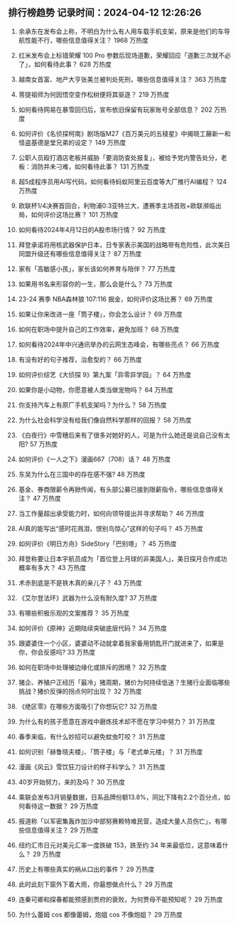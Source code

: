 
## 排行榜趋势 记录时间：2024-04-12 12:26:26
  
  1. 余承东在发布会上称，不明白为什么有人用车载手机支架，原来是他们的车导航性能不行，哪些信息值得关注？ 1968 万热度
    
  2. 红米发布会上标错荣耀 100 Pro 参数后现场道歉，荣耀回应「道歉三次就不必了」，如何看待此事？ 628 万热度
    
  3. 越南女首富、地产大亨张美兰被判处死刑，哪些信息值得关注？ 363 万热度
    
  4. 菩提祖师为何因悟空变作松树便将其驱逐？ 219 万热度
    
  5. 如何看待网易在暴雪回归后，宣布依旧保留有玩家账号全部信息？ 202 万热度
    
  6. 如何评价《名侦探柯南》剧场版M27《百万美元的五稜星》中揭晓工藤新一和怪盗基德是堂兄弟的设定？ 149 万热度
    
  7. 公职人员殴打酒店老板并威胁「要消防查处报复」，被给予党内警告处分，老板：消防并未刁难，如何看待此事？ 131 万热度
    
  8. 超5成程序员用AI写代码，如何看待蚂蚁阿里云百度等大厂推行AI编程？ 124 万热度
    
  9. 欧联杯1/4决赛首回合，利物浦0:3亚特兰大，遭赛季主场首败+欧联濒临出局，如何评价这场比赛？ 101 万热度
    
  10. 如何看待2024年4月12日的A股市场行情？ 92 万热度
    
  11. 拜登承诺将用核武器保护日本，日专家表示美国的战略带有危险性，此次美日同盟升级还有哪些信息值得关注？ 87 万热度
    
  12. 家有「高敏感小孩」，家长该如何养育与陪伴？ 77 万热度
    
  13. 如果用书名来形容你的一生，那么会是什么？ 73 万热度
    
  14. 23-24 赛季 NBA森林狼 107:116 掘金，如何评价这场比赛？ 69 万热度
    
  15. 如果让你来改进一座「筒子楼」，你会怎么设计？ 69 万热度
    
  16. 如何在职场中提升自己的工作效率，避免加班？ 68 万热度
    
  17. 如何看待2024年中兴通讯举办的云网生态峰会，有哪些亮点？ 66 万热度
    
  18. 有没有好的句子推荐，治愈型的？ 66 万热度
    
  19. 如何评价综艺《大侦探 9》第九案「异零异学园」？ 64 万热度
    
  20. 如果你是小动物，你愿意被人类当做宠物吗？ 64 万热度
    
  21. 你支持汽车上有原厂手机支架吗？为什么？ 58 万热度
    
  22. 为什么社会科学没有给我们像自然科学那样的回报？ 58 万热度
    
  23. 《白夜行》中雪穗后来有了很多对她好的人，可是为什么她还是说自己没有太阳? 57 万热度
    
  24. 如何评价《一人之下》漫画667（708）话？ 48 万热度
    
  25. 东吴为什么在三国中的存在感不强? 48 万热度
    
  26. 基金、券商限薪令再掀传闻，有头部公募已接到限薪指令，哪些信息值得关注？ 47 万热度
    
  27. 当工作量超出承受能力时，如何向领导提出并寻求帮助？ 46 万热度
    
  28. AI真的能写出“感时花溅泪，恨别鸟惊心”这样的句子吗？ 45 万热度
    
  29. 如何评价《明日方舟》SideStory「巴别塔」？ 45 万热度
    
  30. 拜登称要让日本宇航员成为「首位登上月球的非美国人」，美日探月合作成功概率有多大？ 43 万热度
    
  31. 术赤到底是不是铁木真的亲儿子？ 43 万热度
    
  32. 《艾尔登法环》武器为什么没有耐久度? 37 万热度
    
  33. 有哪些积极乐观的文案推荐？ 35 万热度
    
  34. 如何评价《原神》近期陆续突破底层代码？ 34 万热度
    
  35. 跟婆婆住一个小区，婆婆动不动就拿着我家备用钥匙开门就进来了，如果是你，你会反感吗? 33 万热度
    
  36. 如何在职场中处理被边缘化或排斥的困境？ 32 万热度
    
  37. 猪企、养殖户正经历「最冷」猪周期，猪价为何持续低迷？生猪行业面临哪些挑战？猪价反弹的拐点何时出现？ 32 万热度
    
  38. 《绝区零》在哪些方面吸引了你想玩它? 32 万热度
    
  39. 为什么有的孩子愿意在游戏中磨炼技术却不愿在学习中努力？ 31 万热度
    
  40. 春季来临，有什么妙招可以避免蚊虫叮咬？ 31 万热度
    
  41. 如何识别「赫鲁晓夫楼」、「筒子楼」与「老式单元楼」？ 31 万热度
    
  42. 漫画《风云》雪饮狂刀设计的样子科学么？ 31 万热度
    
  43. 40岁开始努力，来的及吗？ 30 万热度
    
  44. 乘联会发布3月销量数据，日系品牌份额13.8%，同比下降有2.2个百分点，如何看待这一数据？ 29 万热度
    
  45. 报道称「以军密集轰炸加沙中部努赛赖特难民营，造成大量人员伤亡」，有哪些信息值得关注？ 29 万热度
    
  46. 纽约汇市日元对美元汇率一度跌破 153，跌至约 34 年来最低位，这意味着什么？ 29 万热度
    
  47. 历史上有哪些真实的祸从口出的事件？ 29 万热度
    
  48. 此时此刻下窗外下着大雨，你最想做点什么？ 29 万热度
    
  49. 连秦可卿和探春都能预感到贾府的衰败，为何贾母不能预知呢？ 29 万热度
    
  50. 为什么蕾姆 cos 都像蕾姆，炮姐 cos 不像炮姐？ 29 万热度
    